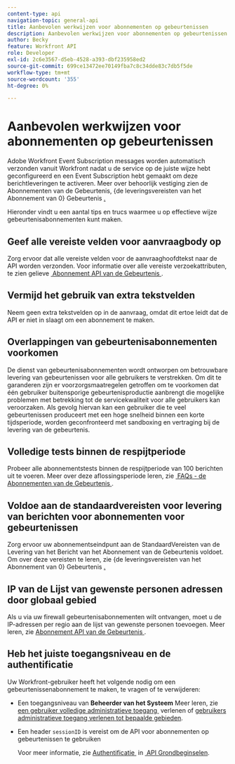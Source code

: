 ```yaml
---
content-type: api
navigation-topic: general-api
title: Aanbevolen werkwijzen voor abonnementen op gebeurtenissen
description: Aanbevolen werkwijzen voor abonnementen op gebeurtenissen
author: Becky
feature: Workfront API
role: Developer
exl-id: 2c6e3567-d5eb-4528-a393-dbf235958ed2
source-git-commit: 699ce13472ee70149fba7c8c34dde83c7db5f5de
workflow-type: tm+mt
source-wordcount: '355'
ht-degree: 0%

---
```



# Aanbevolen werkwijzen voor abonnementen op gebeurtenissen

Adobe Workfront Event Subscription messages worden automatisch verzonden vanuit Workfront nadat u de service op de juiste wijze hebt geconfigureerd en een Event Subscription hebt gemaakt om deze berichtleveringen te activeren. Meer over behoorlijk vestiging zien de Abonnementen van de Gebeurtenis, {de leveringsvereisten van het Abonnement van 0} Gebeurtenis [.](../../wf-api/general/setup-event-sub-endpoint.md)


Hieronder vindt u een aantal tips en trucs waarmee u op effectieve wijze gebeurtenisabonnementen kunt maken.

## Geef alle vereiste velden voor aanvraagbody op

Zorg ervoor dat alle vereiste velden voor de aanvraaghoofdtekst naar de API worden verzonden. Voor informatie over alle vereiste verzoekattributen, te zien gelieve [&#x200B; Abonnement API van de Gebeurtenis &#x200B;](../../wf-api/general/event-subs-api.md).

## Vermijd het gebruik van extra tekstvelden

Neem geen extra tekstvelden op in de aanvraag, omdat dit ertoe leidt dat de API er niet in slaagt om een abonnement te maken.

## Overlappingen van gebeurtenisabonnementen voorkomen

De dienst van gebeurtenisabonnementen wordt ontworpen om betrouwbare levering van gebeurtenissen voor alle gebruikers te verstrekken. Om dit te garanderen zijn er voorzorgsmaatregelen getroffen om te voorkomen dat één gebruiker buitensporige gebeurtenisproductie aanbrengt die mogelijke problemen met betrekking tot de servicekwaliteit voor alle gebruikers kan veroorzaken. Als gevolg hiervan kan een gebruiker die te veel gebeurtenissen produceert met een hoge snelheid binnen een korte tijdsperiode, worden geconfronteerd met sandboxing en vertraging bij de levering van de gebeurtenis.

## Volledige tests binnen de respijtperiode

Probeer alle abonnementstests binnen de respijtperiode van 100 berichten uit te voeren. Meer over deze aflossingsperiode leren, zie [&#x200B; FAQs - de Abonnementen van de Gebeurtenis &#x200B;](../../wf-api/general/event-subs-faq.md).

## Voldoe aan de standaardvereisten voor levering van berichten voor abonnementen voor gebeurtenissen

Zorg ervoor uw abonnementseindpunt aan de StandaardVereisten van de Levering van het Bericht van het Abonnement van de Gebeurtenis voldoet. Om over deze vereisten te leren, zie {de leveringsvereisten van het Abonnement van 0} Gebeurtenis [.](../../wf-api/general/setup-event-sub-endpoint.md)

## IP van de Lijst van gewenste personen adressen door globaal gebied

Als u via uw firewall gebeurtenisabonnementen wilt ontvangen, moet u de IP-adressen per regio aan de lijst van gewenste personen toevoegen. Meer leren, zie [&#x200B; Abonnement API van de Gebeurtenis &#x200B;](../../wf-api/general/event-subs-api.md).

## Heb het juiste toegangsniveau en de authentificatie

Uw Workfront-gebruiker heeft het volgende nodig om een gebeurtenissenabonnement te maken, te vragen of te verwijderen:

* Een toegangsniveau van **Beheerder van het Systeem**
Meer leren, zie [&#x200B; een gebruiker volledige administratieve toegang &#x200B;](../../administration-and-setup/add-users/configure-and-grant-access/grant-a-user-full-administrative-access.md) verlenen of [&#x200B; gebruikers administratieve toegang verlenen tot bepaalde gebieden &#x200B;](../../administration-and-setup/add-users/configure-and-grant-access/grant-users-admin-access-certain-areas.md).

* Een header `sessionID` is vereist om de API voor abonnementen op gebeurtenissen te gebruiken

  Voor meer informatie, zie [&#x200B; Authentificatie &#x200B;](api-basics.md#authentication) in [&#x200B; API Grondbeginselen &#x200B;](api-basics.md).
